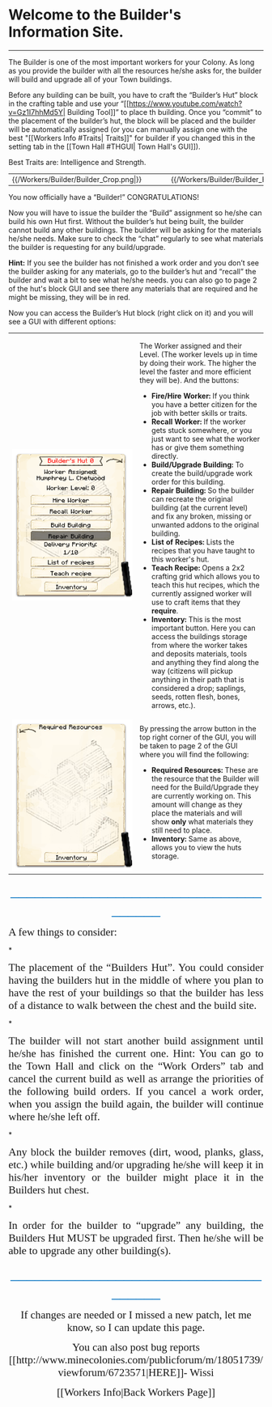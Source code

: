 # Welcome to the Builder's Information Site.
<hr>

The Builder is one of the most important workers for your Colony. As long as you provide the builder with all the resources he/she asks for, the builder will build and upgrade all of your Town buildings.

Before any building can be built, you have to craft the “Builder’s Hut” block in the crafting table and use your “[[https://www.youtube.com/watch?v=Gz1I7hhMd5Y| Building Tool]]” to place th building. Once you “commit” to the placement of the builder’s hut, the block will be placed and the builder will be automatically assigned (or you can manually assign one with the best "[[Workers Info #Traits| Traits]]" for builder if you changed this in the setting tab in the [[Town Hall #THGUI| Town Hall's GUI]]).

Best Traits are: Intelligence and Strength.

<center>
<table>
<tr>
<td>{{/Workers/Builder/Builder_Crop.png|}}</td>
<td>&nbsp;&nbsp;&nbsp;&nbsp;&nbsp;&nbsp;&nbsp;&nbsp;</td>
<td>{{/Workers/Builder/Builder_HutCrop.png|}}</td>
<td>&nbsp;&nbsp;&nbsp;&nbsp;&nbsp;&nbsp;&nbsp;&nbsp;</td>
<td>{{/Workers/Builder/Builder_Crop2.png|}}</td>
</tr>
</table>
</center>

You now officially have a &ldquo;Builder!&rdquo; CONGRATULATIONS!

Now you will have to issue the builder the “Build” assignment so he/she can build his own Hut first. Without the builder’s hut being built, the builder cannot build any other buildings. The builder will be asking for the materials he/she needs. Make sure to check the “chat” regularly to see what materials the builder is requesting for any build/upgrade.

**Hint:** If you see the builder has not finished a work order and you don’t see the builder asking for any materials, go to the builder’s hut and “recall” the builder and wait a bit to see what he/she needs. you can also go to page 2 of the hut's block GUI and see there any materials that are required and he might be missing, they will be in red.

Now you can access the Builder’s Hut block (right click on it) and you will see a GUI with different options:

<table style="width: 100%;">
  <tbody>
    <tr>
      <td style="width: 50%;"><img src="../assets/images/gui/buildergui.png" alt="Builder GUI"></td>
      <td style="width: 50%;">
        <p>The Worker assigned and their Level. (The worker levels up in time by doing their work. The higher the level the faster and more efficient they will be). And the buttons:</p>
        <ul>
          <li><strong>Fire/Hire Worker:</strong> If you think you have a better citizen for the job with better skills or traits.</li>
          <li><strong>Recall Worker:</strong> If the worker gets stuck somewhere, or you just want to see what the worker has or give them something directly.</li>
          <li><strong>Build/Upgrade Building:</strong> To create the build/upgrade work order for this building.</li>
          <li><strong>Repair Building:</strong> So the builder can recreate the original building (at the current level) and fix any broken, missing or unwanted addons to the original building.</li>
          <li><strong>List of Recipes:</strong> Lists the recipes that you have taught to this worker&#39;s hut.</li>
          <li><strong>Teach Recipe:</strong> Opens a 2x2 crafting grid which allows you to teach this hut recipes, which the currently assigned worker will use to craft items that they <strong>require</strong>.</li>
          <li><strong>Inventory:</strong> This is the most important button. Here you can access the buildings storage from where the worker takes and deposits materials, tools and anything they find along the way (citizens will pickup anything in their path that is considered a drop; saplings, seeds, rotten flesh, bones, arrows, etc.).</li>
        </ul>
      </td>
    </tr>
    <tr>
      <td style="width: 50%;"><img src="../assets/images/gui/buildergui2.png" alt="Builder GUI 2"></td>
      <td style="width: 50%;">By pressing the arrow button in the top right corner of the GUI, you will be taken to page 2 of the GUI where you will find the following:
        <ul>
          <li><strong>Required Resources:</strong> These are the resource that the Builder will need for the Build/Upgrade they are currently working on. This amount will change as they place the materials and will show <strong>only</strong> what materials they still need to place.</li>
          <li><strong>Inventory:</strong> Same as above, allows you to view the huts storage.</li>
        </ul>
      </td>
    </tr>
  </tbody>
</table>

<p style="text-align: center;"><span style="font-family: 'Times New Roman',serif; font-size: 24.0pt; color: #0070c0;">_____________________________________</span></p>

<p><span style="font-size: 16pt; font-family: times new roman,times;">A few things to consider:

*<p style="text-align: justify;"><span style="font-size: 16pt; font-family: times new roman,times;">The placement of the “Builders Hut”. You could consider having the builders hut in the middle of where you plan to have the rest of your buildings so that the builder has less of a distance to walk between the chest and the build site.</span><p>

*<p style="text-align: justify;"><span style="font-size: 16pt; font-family: times new roman,times;">The builder will not start another build assignment until he/she has finished the current one.
Hint: You can go to the Town Hall and click on the “Work Orders” tab and cancel the current build as well as arrange the priorities of the following build orders. If you cancel a work order, when you assign the build again, the builder will continue where he/she left off.</span><p>

*<p style="text-align: justify;"><span style="font-size: 16pt; font-family: times new roman,times;">Any block the builder removes (dirt, wood, planks, glass, etc.) while building and/or upgrading he/she will keep it in his/her inventory or the builder might place it in the Builders hut chest.</span><p>

*<p style="text-align: justify;"><span style="font-size: 16pt; font-family: times new roman,times;">In order for the builder to “upgrade” any building, the Builders Hut MUST be upgraded first. Then he/she will be able to upgrade any other building(s).</span><p>

<p style="text-align: center;"><span style="font-family: 'Times New Roman',serif; font-size: 24.0pt; color: #0070c0;">_____________________________________</span></p>

<p style="text-align: center;"><span style="font-size: 16pt; font-family: times new roman,times;">If changes are needed or I missed a new patch, let me know, so I can update this page.</span><p>

<p style="text-align: center;"><span style="font-size: 16pt; font-family: times new roman,times;">You can also post bug reports [[http://www.minecolonies.com/publicforum/m/18051739/viewforum/6723571|HERE]]- Wissi</span><p>

<p style="text-align: center;"><span style="font-size: 16pt; font-family: times new roman,times;">[[Workers Info|Back Workers Page]]</span><p>
